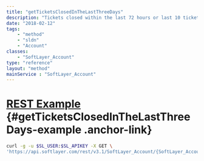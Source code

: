 ```yaml
---
title: "getTicketsClosedInTheLastThreeDays"
description: "Tickets closed within the last 72 hours or last 10 tickets, whichever is less, associated with an account."
date: "2018-02-12"
tags:
    - "method"
    - "sldn"
    - "Account"
classes:
    - "SoftLayer_Account"
type: "reference"
layout: "method"
mainService : "SoftLayer_Account"
---
```


# [REST Example](#getTicketsClosedInTheLastThreeDays-example) <a href="/article/rest/"><i class="fas fa-question"></i></a> {#getTicketsClosedInTheLastThreeDays-example .anchor-link} 
```bash
curl -g -u $SL_USER:$SL_APIKEY -X GET \
'https://api.softlayer.com/rest/v3.1/SoftLayer_Account/{SoftLayer_AccountID}/getTicketsClosedInTheLastThreeDays'
```
